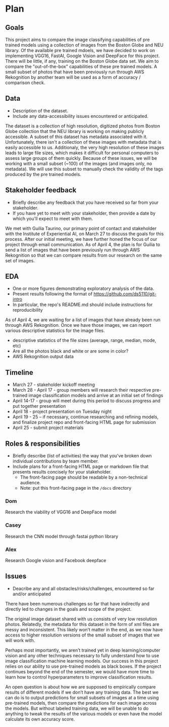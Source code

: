 # Plan

## Goals

This project aims to compare the image classifying capabilities of pre trained models using a collection of images from the Boston Globe and NEU library. Of the available pre trained mdoels, we have decided to work on implementing VGG16, FastAI, Google Vision and DeepFace for this project. There will be little, if any, training on the Boston Globe data set. We aim to compare the "out-of-the-box" capabilities of these pre trained models. A small subset of photos that have been previously run through AWS Rekognition by another team will be used as a form of accuracy / comparison check.

## Data
  * Description of the dataset.
  * Include any data-accessibility issues encountered or anticipated.

The dataset is a collection of high resolution, digitized photos from Boston Globe collection that the NEU library is working on making publicly accessible. A subset of this dataset has metadata associated with it. Unfortunately, there isn't a collection of these images with metadata that is easily accessible to us. Additionaly, the very high resolution of these images leads to large file sizes, which makes it difficult for personal computers to assess large groups of them quickly. Because of these issues, we will be working with a small subset (~100) of the images (and images only, no metadata). We will use this subset to manually check the validity of the tags produced by the pre trained models. 
 
## Stakeholder feedback 
  * Briefly describe any feedback that you have received so far from your stakeholder.
  * If you have yet to meet with your stakeholder, then provide a date by which you'll expect to meet with them.

We met with Guilia Taurino, our primary point of contact and stakeholder with the Institute of Experiential AI, on March 27 to discuss the goals for this process. After our initial meeting, we have further honed the focus of our project through email communication. As of April 4, the plan is for Guilia to send a list of images that have been previously run through AWS Rekognition so that we can compare results from our research on the same set of images. 

## EDA
  * One or more figures demonstrating exploratory analysis of the data.
  * Present results following the format of https://github.com/ds5110/git-intro
  * In particular, the repo's README.md should include instructions for reproducibility

As of April 4, we are waiting for a list of images that have already been run through AWS Rekognition. Once we have those images, we can report various descriptive statistics for the image files.
  * descriptive statistics of the file sizes (average, range, median, mode, etc)
  * Are all the photos black and white or are some in color?
  * AWS Rekognition output data


## Timeline

* March 27 - stakeholder kickoff meeting
* March 28 - April 17 - group members will research their respective pre-trained image classification models and arrive at an initial set of findings
* April 14-17 - group will meet during this period to discuss progress and put together presentation
* April 18 - project presentation on Tuesday night
* April 19 - 25 – if necessary, continue researching and refining models, and finalize project repo and front-facing HTML page for submission
* April 25 - submit project materials

## Roles & responsibilities
  * Briefly describe (list of activities) the way that you've broken down individual contributions by team member.
  * Include plans for a front-facing HTML page or markdown file that presents results concisely for your stakeholder.
    * The front-facing page should be readable by a non-technical audience.
    * Note: put this front-facing page in the `/docs` directory

### Dom
Research the viability of VGG16 and DeepFace model

### Casey 
Research the CNN model through fastai python library

### Alex
Research Google vision and Facebook deepface


## Issues
  * Deacribe any and all obstacles/risks/challenges, encountered so far and/or anticipated

There have been numerous challenges so far that have indirectly and directly led to changes in the goals and scope of the project.

The original image dataset shared with us consists of very low resolution photos. Relatedly, the metadata for this dataset in the form of xml files are messy and inconsistent. This likely won’t matter in the end, as we now have access to higher resolution versions of the small subset of images that we will work with. 

Perhaps most importantly, we aren’t trained yet in deep learning/computer vision and any other techniques necessary to fully understand how to use image classification machine learning models. Our success in this project relies on our ability to use pre-trained models as black boxes. If the project continues beyond the end of the semester, we would have more time to learn how to control hyperparameters to improve classification results. 

An open question is about how we are supposed to empirically compare results of different models if we don’t have any training data. The best we can do is to output predictions for small subsets of images at a time using pre-trained models, then compare the predictions for each image across the models. But without labeled training data, we will be unable to do anything to tweak the results of the various models or even have the model calculate its own accuracy score. 
